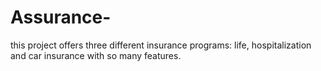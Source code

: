 # Assurance-

this project offers three different insurance programs: life, hospitalization and car insurance with so many features.
